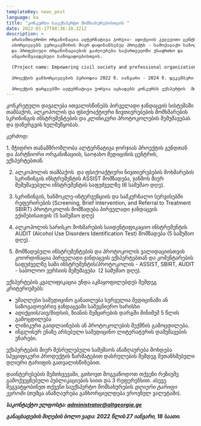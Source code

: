 ```yaml
---
templateKey: news_post
language: ka
title: "კონკურსი საექსპერტო მომსახურებისთვის "
date: 2022-01-17T08:36:10.321Z
description: >
  არასამთავრობო ორგანიზაცია ალტერნატივა ჯორჯია- ადიქციის კვლევითი ცენტრი
  ახორციელებს ევროკავშირის მიერ დაფინანსებულ პროექტს - სამოქალაქო საზოგადოების
  და პროფესიული ორგანიზაციების გაძლიერება საქართველოში უსაფრთხო და
  ანგარიშვალდებული საზოგადოებისთვის. 

  (Project name: Empowering civil society and professional organizations to ensure safe, secure and accountable society in Georgia). 

  პროექტის განხორციელების პერიოდია 2022 წ. იანვარი - 2024 წ. დეკემბერი . 

  პროექტის ფარგლებში ალტერნატივა ჯორჯია აცხადებს კონკურსს ექსპერტის  მოსაძიებლად.
---
```



<!--StartFragment-->

კონკრეტული დავალება ითვალისწინებს პირველადი ჯანდაცვის სისტემაში თამბაქოს, ალკოჰოლის და ფსიქოაქტიური ნივთიერებების მომხმარების სკრინინგის ინსტრუმენტების და კლინიკური პროტოკოლების შემუშავებას და დანერგვის ხელშეწყობას.  

კერძოდ: 

1. მჭიდრო თანამშრომლობა ალტერნატივა ჯორჯიას პროექტის გუნდთან და პარტნიორი ორგანიზაციის, საოჯახო მედიცინის ცენტრის, ექსპერტებთან.

2. ალკოჰოლის თამბაქოს  და ფსიქოაქტიური ნივთიერებების მოხმარების სკრინინგის ინსტრუმენტის ASSIST მომზადება, ჯანმოს მიერ შემუშავებული ინსტრუმენტის საფუძველზე (6 სამუშაო დღე).

3. სკრინინგის, ხანმოკლე-ინტერვენციის და სამკურნალო სერვისებში რეფერირების (Screening, Brief Intervention, and Referral to Treatment SBIRT) პროტოკოლის მომზადება პირველადი ჯანდაცვის ექიმებისათვის (5 სამუშაო დღე)

4. ალკოჰოლის სარისკო მოხმარების საიდენტიფიკაციო ინსტრუმენტის AUDIT (Alcohol Use Disorders Identification Test) მომზადება (5 სამუშაო დღე).

5. მომზადებული ინსტრუმენტების და პროტოკოლის ვალიდაციისთვის კოორდინაცია პირველადი ჯანდაცვის ექსპერტებთან და კომენტარების საფუძველზე სამი ინსტრუმენტის/პროტოკოლის - ASSIST, SBIRT, AUDIT - საბოლოო ვერსიის შემუშავება  (2 სამუშაო დღე).

ექსპერტების კვალიფიკაცია უნდა აკმაყოფილებდეს შემდეგ კრიტერიუმებს:

* უმაღლესი სამედიცინო განათლება                                                                                                სურველია მედიცინაში ან საზოგადოებრივ ჯანდაცვაში სამეცნიერო ხარისხი
* ადიქციის/აივ/შიდსის, ზიანის შემცირების დარგში მინიმუმ 5 წლის გამოცდილება
* ლინიკური გაიდლაინების ან პროტოკოლების შექმნის გამოცდილება.
* ინგლისურ ენაზე არსებული სამედიცინო ლიტერატურის დამუშავების უნარები.

ექსპერტების მიერ შესრულებული სამუშაოს ანაზღაურება მოხდება სპეციფიკური პროდუქტის წარმატებით დასრულების შემდეგ შეთანხმებული დღიური ტარიფის გათვალისწინებით.

დაინტერესების შემთხვევაში, გთხოვთ მოგვაწოდოთ თქვენი რეზიუმე გამოქვეყნებული პუბლიკაციების სიით და 3 რეფერენსით. ასევე შეგვატყობინეთ თქვენი საექსპერტო მომსახურების *დღიური ტარიფი ევროში* (თუმცა ანაზღაურება განხორციელდება ეროვნულ ვალუტაში).

***საკონტაქტო ელფოსტა: administrator@altgeorgia.ge***

***განაცხადების მიღების ბოლო ვადა: 2022 წლის 27 იანვარი, 18 საათი.***